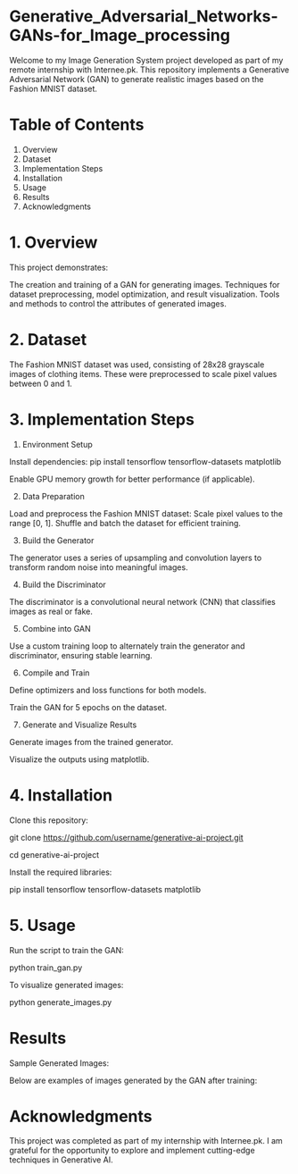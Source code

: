 # Generative_Adversarial_Networks-GANs-for_Image_processing

Welcome to my Image Generation System project developed as part of my remote internship with Internee.pk. This repository implements a Generative Adversarial Network (GAN) to generate realistic images based on the Fashion MNIST dataset.

# Table of Contents

1. Overview
2. Dataset
3. Implementation Steps
4. Installation
5. Usage
6. Results
7. Acknowledgments


# 1. Overview

This project demonstrates:

The creation and training of a GAN for generating images.
Techniques for dataset preprocessing, model optimization, and result visualization.
Tools and methods to control the attributes of generated images.

# 2. Dataset

The Fashion MNIST dataset was used, consisting of 28x28 grayscale images of clothing items. These were preprocessed to scale pixel values between 0 and 1.

# 3. Implementation Steps

1. Environment Setup

Install dependencies:
pip install tensorflow tensorflow-datasets matplotlib

Enable GPU memory growth for better performance (if applicable).

2. Data Preparation

Load and preprocess the Fashion MNIST dataset:
Scale pixel values to the range [0, 1].
Shuffle and batch the dataset for efficient training.

3. Build the Generator

The generator uses a series of upsampling and convolution layers to transform random noise into meaningful images.

4. Build the Discriminator

The discriminator is a convolutional neural network (CNN) that classifies images as real or fake.

5. Combine into GAN

Use a custom training loop to alternately train the generator and discriminator, ensuring stable learning.

6. Compile and Train

Define optimizers and loss functions for both models.

Train the GAN for 5 epochs on the dataset.

7. Generate and Visualize Results

Generate images from the trained generator.

Visualize the outputs using matplotlib.

# 4. Installation
Clone this repository:

git clone https://github.com/username/generative-ai-project.git

cd generative-ai-project

Install the required libraries:

pip install tensorflow tensorflow-datasets matplotlib

# 5. Usage

Run the script to train the GAN:

python train_gan.py

To visualize generated images:

python generate_images.py

# Results

Sample Generated Images:

Below are examples of images generated by the GAN after training:


# Acknowledgments

This project was completed as part of my internship with Internee.pk. I am grateful for the opportunity to explore and implement cutting-edge techniques in Generative AI.
